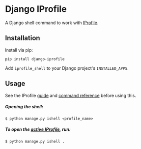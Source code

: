 # Django IProfile

A Django shell command to work with [IProfile](https://github.com/victorfsf/python-iprofile/).


## Installation

Install via pip:

```
pip install django-iprofile
```

Add `iprofile_shell` to your Django project's `INSTALLED_APPS`.

## Usage

See the IProfile [guide](https://github.com/victorfsf/python-iprofile/wiki/) and [command reference](https://github.com/victorfsf/python-iprofile/wiki/Command-Reference/) before using this.

##### Opening the shell:

```
$ python manage.py ishell <profile_name>
```

##### To open the [active IProfile](https://github.com/victorfsf/python-iprofile/wiki#activating-a-profile), run:

```
$ python manage.py ishell .
```
